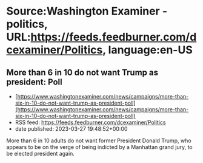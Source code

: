 # Source:Washington Examiner - politics, URL:https://feeds.feedburner.com/dcexaminer/Politics, language:en-US

## More than 6 in 10 do not want Trump as president: Poll
 - [https://www.washingtonexaminer.com/news/campaigns/more-than-six-in-10-do-not-want-trump-as-president-poll](https://www.washingtonexaminer.com/news/campaigns/more-than-six-in-10-do-not-want-trump-as-president-poll)
 - RSS feed: https://feeds.feedburner.com/dcexaminer/Politics
 - date published: 2023-03-27 19:48:52+00:00

More than 6 in 10 adults do not want former President Donald Trump, who appears to be on the verge of being indicted by a Manhattan grand jury, to be elected president again.


